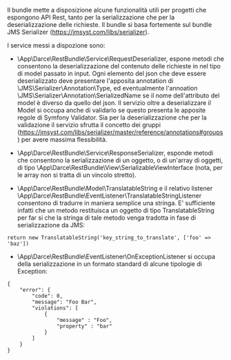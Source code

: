 Il bundle mette a disposizione alcune funzionalità utili per progetti che espongono API Rest, tanto per la serializzazione
che per la deserializzazione delle richieste. Il bundle si basa fortemente sul bundle JMS Serializer (https://jmsyst.com/libs/serializer).

I service messi a dispozione sono:
- \App\Darce\RestBundle\Service\RequestDeserializer, espone metodi che consentono la deserializzazione del 
contenuto delle richieste in  nel tipo di model passato in input. Ogni elemento del json che deve essere deserializzato
deve presentare l'apposita annotation di \JMS\Serializer\Annotation\Type, ed eventualmente l'annoation \JMS\Serializer\Annotation\SerializedName
se il nome dell'attributo del model è diverso da quello del json. Il servizio oltre a deserializzare il Model si occupa
anche di validarlo se questo presenta le apposite regole di Symfony Validator. Sia per la deserializzazione che per la 
validazione il servizio sfrutta il concetto dei gruppi (https://jmsyst.com/libs/serializer/master/reference/annotations#groups)
per avere massima flessibilità.

- \App\Darce\RestBundle\Service\ResponseSerializer, esponde metodi che consentono la serializzazione di un oggetto, o
di un'array di oggetti, di tipo \App\Darce\RestBundle\View\SerializableViewInterface (nota, per le array non si tratta 
di un vincolo stretto).

- \App\Darce\RestBundle\Model\TranslatableString e il relativo listener \App\Darce\RestBundle\EventListener\TranslatableStringListener
consentono di tradurre in maniera semplice una stringa. E' sufficiente infatti che un metodo restituisca un oggetto di tipo
TranslatableString per far si che la stringa di tale metodo venga tradotta in fase di serializzazione da JMS:

`return new TranslatableString('key_string_to_translate', ['foo' => 'baz'])`

- \App\Darce\RestBundle\EventListener\OnExceptionListener si occupa della serializzazione in un formato standard di
alcune tipologie di Exception:

```
{
    "error": {
        "code": 0,
        "message": "Foo Bar",
        "violations": [
            {
                "message" : "Foo",
                "property" : "bar"
            } 
        ]
    }
}
```